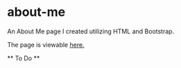 # about-me
 
An About Me page I created utilizing HTML and Bootstrap. 

The page is viewable [here.](https://jerneu-design.github.io/about-me/)

** To Do **


